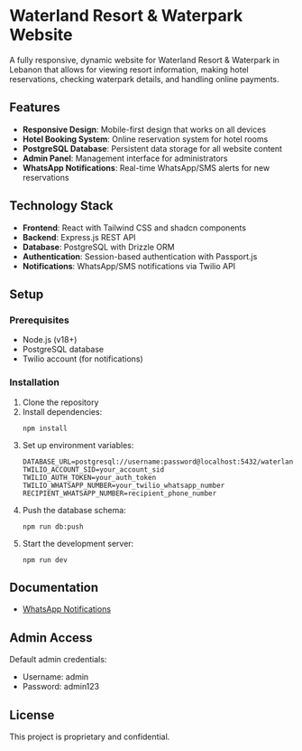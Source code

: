 # Waterland Resort & Waterpark Website

A fully responsive, dynamic website for Waterland Resort & Waterpark in Lebanon that allows for viewing resort information, making hotel reservations, checking waterpark details, and handling online payments.

## Features

- **Responsive Design**: Mobile-first design that works on all devices
- **Hotel Booking System**: Online reservation system for hotel rooms
- **PostgreSQL Database**: Persistent data storage for all website content
- **Admin Panel**: Management interface for administrators
- **WhatsApp Notifications**: Real-time WhatsApp/SMS alerts for new reservations

## Technology Stack

- **Frontend**: React with Tailwind CSS and shadcn components
- **Backend**: Express.js REST API
- **Database**: PostgreSQL with Drizzle ORM
- **Authentication**: Session-based authentication with Passport.js
- **Notifications**: WhatsApp/SMS notifications via Twilio API

## Setup

### Prerequisites

- Node.js (v18+)
- PostgreSQL database
- Twilio account (for notifications)

### Installation

1. Clone the repository
2. Install dependencies:
   ```
   npm install
   ```
3. Set up environment variables:
   ```
   DATABASE_URL=postgresql://username:password@localhost:5432/waterland
   TWILIO_ACCOUNT_SID=your_account_sid
   TWILIO_AUTH_TOKEN=your_auth_token  
   TWILIO_WHATSAPP_NUMBER=your_twilio_whatsapp_number
   RECIPIENT_WHATSAPP_NUMBER=recipient_phone_number
   ```
4. Push the database schema:
   ```
   npm run db:push
   ```
5. Start the development server:
   ```
   npm run dev
   ```

## Documentation

- [WhatsApp Notifications](./docs/WhatsAppNotifications.md)

## Admin Access

Default admin credentials:
- Username: admin
- Password: admin123

## License

This project is proprietary and confidential.